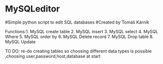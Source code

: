 # MySQLeditor
#Simple python script to edit SQL databases
#Created by Tomáš Kárník

Functions:1. MySQL create table
          2. MySQL insert
          3. MySQL select
          4. MySQL Where
          5. MySQL order by
          6. MySQL Delete record
          7. MySQL Drop table
          8. MySQL Update
          
TO DO: re-do creating tables so choosing different data types is possible
        ,choosing user,password,host,database at start
